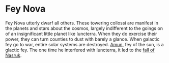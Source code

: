 # Fey Nova

Fey Nova utterly dwarf all others. These towering collossi are manifest in the planets and stars about the cosmos, largely indifferent to the goings on of an insignificant little planet like Iuncterra. When they do exercise their power, they can turn counties to dust with barely a glance. When galactic fey go to war, entire solar systems are destroyed. [Amun](/cosmology/fey/fey_nova/amun.md), fey of the sun, is a glactic fey. The one time he interfered with Iuncterra, it led to the [fall of Nasruk](/stories/fall_of_nasruk.md).